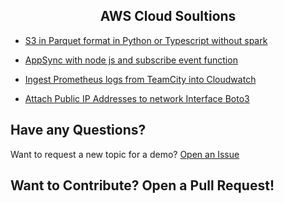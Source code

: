 <div align="center"> 
   <h2 align="center"> AWS Cloud Soultions  </h2></div>
   
<p align='center'>
   <p align='center'>

- <a href="https://github.com/RobinaMirbahar/AWS-Cloud-Solutions/blob/main/S3%20in%20Parquet%20format%20in%20Python%20(or%20Typescript).py">S3 in Parquet format in Python or Typescript without spark</a>

- <a href="https://github.com/RobinaMirbahar/AWS-Cloud-Solutions/blob/main/AppSyc%20with%20node%20js%20and%20subscribe%20event%20function">AppSync with node js and subscribe event function</a>

- <a href="https://github.com/RobinaMirbahar/AWS-Cloud-Solutions/blob/main/Ingest%20Prometheus%20logs%20from%20TeamCity%20into%20Cloudwatch%3F">Ingest Prometheus logs from TeamCity into Cloudwatch</a>

- <a href="https://github.com/RobinaMirbahar/AWS-Cloud-Solutions/blob/main/Attach%20Public%20IP%20Addresses%20to%20network%20Interface%20Boto3.py">Attach Public IP Addresses to network Interface Boto3</a>


## Have any Questions?

Want to request a new topic for a demo? [Open an Issue](https://github.com/RobinaMirbahar/Google-Cloud-Solutions/issues/new/choose)

## Want to Contribute? Open a Pull Request!

